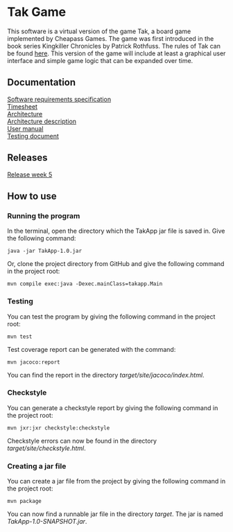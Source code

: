 # Tak Game

This software is a virtual version of the game Tak, a board game implemented by Cheapass Games. The game was first introduced in the book series Kingkiller Chronicles by Patrick Rothfuss. The rules of Tak can be found [here](http://cheapass.com/wp-content/uploads/2016/07/Tak-Beta-Rules.pdf). This version of the game will include at least a graphical user interface and simple game logic that can be expanded over time.

## Documentation

[Software requirements specification](https://github.com/uradora/OT-Tak-Game/blob/master/documentation/softwarerequiments.md)  
[Timesheet](https://github.com/uradora/OT-Tak-Game/blob/master/documentation/timesheet.md)  
[Architecture](https://github.com/uradora/OT-Tak-Game/blob/master/documentation/arkkitehtuuri.md)   
[Architecture description](https://github.com/uradora/OT-Tak-Game/blob/master/documentation/architecturedescription.md)  
[User manual](https://github.com/uradora/OT-Tak-Game/blob/master/documentation/manual.md)  
[Testing document](https://github.com/uradora/OT-Tak-Game/blob/master/documentation/testingdocument.md)

## Releases

[Release week 5](https://github.com/uradora/OT-Tak-Game/releases/tag/viikko5)

## How to use

### Running the program

In the terminal, open the directory which the TakApp jar file is saved in. Give the following command:

```console
java -jar TakApp-1.0.jar 
```

Or, clone the project directory from GitHub and give the following command in the project root:

```console
mvn compile exec:java -Dexec.mainClass=takapp.Main
```
  
### Testing

You can test the program by giving the following command in the project root:

```console
mvn test
```
  
Test coverage report can be generated with the command:

```console
mvn jacoco:report
```
  
You can find the report in the directory *target/site/jacoco/index.html*.

### Checkstyle

You can generate a checkstyle report by giving the following command in the project root:

```console
mvn jxr:jxr checkstyle:checkstyle
```

Checkstyle errors can now be found in the directory *target/site/checkstyle.html*.

### Creating a jar file

You can create a jar file from the project by giving the following command in the project root:

``` console
mvn package
```

You can now find a runnable jar file in the directory *target*. The jar is named *TakApp-1.0-SNAPSHOT.jar*.



